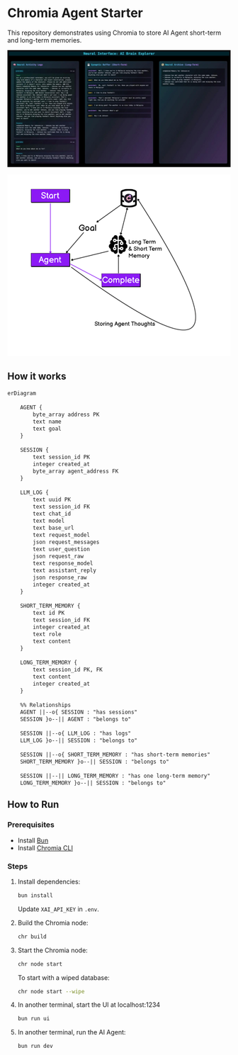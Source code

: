 # Chromia Agent Starter

This repository demonstrates using Chromia to store AI Agent short-term and long-term memories.

![](ui.jpeg)

![](demo.png)

## How it works

```mermaid
erDiagram

    AGENT {
        byte_array address PK
        text name
        text goal
    }

    SESSION {
        text session_id PK
        integer created_at
        byte_array agent_address FK
    }

    LLM_LOG {
        text uuid PK
        text session_id FK
        text chat_id
        text model
        text base_url
        text request_model
        json request_messages
        text user_question
        json request_raw
        text response_model
        text assistant_reply
        json response_raw
        integer created_at
    }

    SHORT_TERM_MEMORY {
        text id PK
        text session_id FK
        integer created_at
        text role
        text content
    }

    LONG_TERM_MEMORY {
        text session_id PK, FK
        text content
        integer created_at
    }

    %% Relationships
    AGENT ||--o{ SESSION : "has sessions"
    SESSION }o--|| AGENT : "belongs to"

    SESSION ||--o{ LLM_LOG : "has logs"
    LLM_LOG }o--|| SESSION : "belongs to"

    SESSION ||--o{ SHORT_TERM_MEMORY : "has short-term memories"
    SHORT_TERM_MEMORY }o--|| SESSION : "belongs to"

    SESSION ||--|| LONG_TERM_MEMORY : "has one long-term memory"
    LONG_TERM_MEMORY }o--|| SESSION : "belongs to"
```

## How to Run

### Prerequisites
- Install [Bun](https://bun.sh/)
- Install [Chromia CLI](https://docs.chromia.com/intro/installation/cli-installation)

### Steps
1. Install dependencies:
   ```sh
   bun install
   ```
   Update `XAI_API_KEY` in `.env`.

2. Build the Chromia node:
   ```sh
   chr build
   ```

3. Start the Chromia node:
   ```sh
   chr node start
   ```
   To start with a wiped database:
   ```sh
   chr node start --wipe
   ```

4. In another terminal, start the UI at localhost:1234
    ```sh
    bun run ui
    ```

5. In another terminal, run the AI Agent:
   ```sh
   bun run dev
   ```


